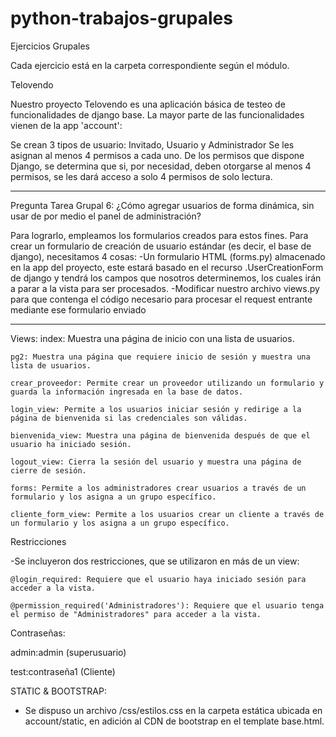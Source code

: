 # python-trabajos-grupales
Ejercicios Grupales

Cada ejercicio está en la carpeta correspondiente según el módulo.

Telovendo

Nuestro proyecto Telovendo es una aplicación básica de testeo de funcionalidades de django base.
La mayor parte de las funcionalidades vienen de la app 'account':

Se crean 3 tipos de usuario: Invitado, Usuario y Administrador
Se les asignan al menos 4 permisos a cada uno. De los permisos que dispone Django, se determina que si, por necesidad, deben otorgarse al menos 4 permisos, se les dará acceso a solo 4 permisos de solo lectura. 

----------------------------------------------------------------
Pregunta Tarea Grupal 6:
¿Cómo agregar usuarios de forma dinámica, sin usar de por medio el panel de administración?

Para lograrlo, empleamos los formularios creados para estos fines.
Para crear un formulario de creación de usuario estándar (es decir, el base de django), necesitamos 4 cosas:
-Un formulario HTML (forms.py) almacenado en la app del proyecto, este estará basado en el recurso .UserCreationForm de django y tendrá los campos que nosotros determinemos, los cuales irán a parar a la vista para ser procesados.
-Modificar nuestro archivo views.py para que contenga el código necesario para procesar el request entrante mediante ese formulario enviado

----------------------------------------------------------------

Views:
    index: Muestra una página de inicio con una lista de usuarios.

    pg2: Muestra una página que requiere inicio de sesión y muestra una lista de usuarios.

    crear_proveedor: Permite crear un proveedor utilizando un formulario y guarda la información ingresada en la base de datos.

    login_view: Permite a los usuarios iniciar sesión y redirige a la página de bienvenida si las credenciales son válidas.

    bienvenida_view: Muestra una página de bienvenida después de que el usuario ha iniciado sesión.

    logout_view: Cierra la sesión del usuario y muestra una página de cierre de sesión.

    forms: Permite a los administradores crear usuarios a través de un formulario y los asigna a un grupo específico.

    cliente_form_view: Permite a los usuarios crear un cliente a través de un formulario y los asigna a un grupo específico.


Restricciones

-Se incluyeron dos restricciones, que se utilizaron en más de un view:

    @login_required: Requiere que el usuario haya iniciado sesión para acceder a la vista.

    @permission_required('Administradores'): Requiere que el usuario tenga el permiso de "Administradores" para acceder a la vista.


Contraseñas:

admin:admin (superusuario)

test:contraseña1 (Cliente)



STATIC & BOOTSTRAP:

- Se dispuso un archivo /css/estilos.css en la carpeta estática ubicada en account/static, en adición al CDN de bootstrap en el template base.html.



